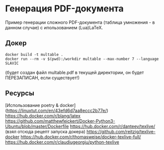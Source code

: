 # Генерация PDF-документа

Пример генерации сложного PDF-документа (таблица умножения - в данном случае) с ипользованием (Lua)LaTeX.

## Докер

```shell
docker build -t multable .
docker run --rm -v $(pwd):/workdir multable --max-number 7 --language SLAVIC
```

(будет создан файл multable.pdf в текущей директории, он будет ПЕРЕЗАПИСАН, если существует!)

## Ресурсы

[Использование poetry & docker] (https://linuxtut.com/en/43efd6d7aa8eccc2b77e/)
https://hub.docker.com/r/blang/latex
https://github.com/matthewfeickert/Docker-Python3-Ubuntu/blob/master/Dockerfile
https://hub.docker.com/r/danteev/texlive/ (взял отсюда рецепт запуска докера)
https://github.com/reitzig/texlive-docker
https://hub.docker.com/r/thomasweise/docker-texlive-full/
https://hub.docker.com/r/claudiugeorgiu/python-texlive
